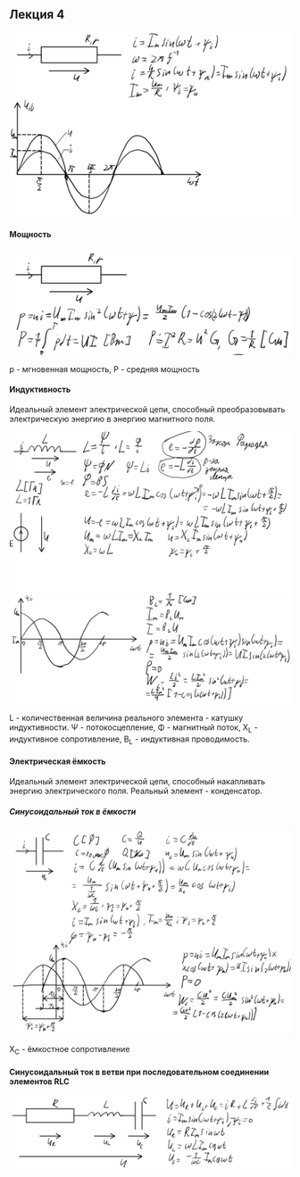 ## Лекция 4

<img src=source-figures/lect4-1.png>

#### Мощность

<img src=source-figures/lect4-2.png>

p - мгновенная мощность, P - средняя мощность

#### Индуктивность

Идеальный элемент электрической цепи, способный преобразовывать электрическую энергию в энергию магнитного поля.

<img src=source-figures/lect4-3.png>
<img src=source-figures/lect4-4.png>

L - количественная величина реального элемента - катушку индуктивности. <a>&Psi;</a> - потокосцепление, <a>&Phi;</a> - магнитный поток, X<sub>L</sub> - индуктивное сопротивление, B<sub>L</sub> - индуктивная проводимость.

#### Электрическая ёмкость

Идеальный элемент электрической цепи, способный накапливать энергию электрического поля. Реальный элемент - конденсатор.

##### Синусоидальный ток в ёмкости

<img src=source-figures/lect4-5.png>

X<sub>C</sub> - ёмкостное сопротивление

#### Синусоидальный ток в ветви при последовательном соединении элементов RLC

<img src=source-figures/lect4-6.png>
